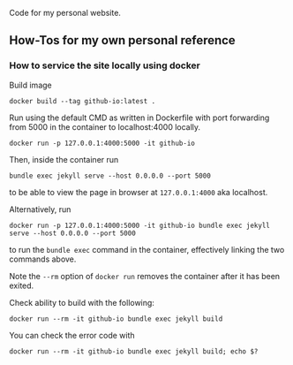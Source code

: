 Code for my personal website.

## How-Tos for my own personal reference

### How to service the site locally using docker

Build image
```
docker build --tag github-io:latest .
```

Run using the default CMD as written in Dockerfile with port forwarding from 5000 in the container to localhost:4000 locally.
```
docker run -p 127.0.0.1:4000:5000 -it github-io
```

Then, inside the container run
```
bundle exec jekyll serve --host 0.0.0.0 --port 5000
```
to be able to view the page in browser at `127.0.0.1:4000` aka localhost.

Alternatively, run
```
docker run -p 127.0.0.1:4000:5000 -it github-io bundle exec jekyll serve --host 0.0.0.0 --port 5000
```
to run the `bundle exec` command in the container, effectively linking the two commands above.

Note the `--rm` option of `docker run` removes the container after it has been exited.

Check ability to build with the following:
```
docker run --rm -it github-io bundle exec jekyll build
```

You can check the error code with
```
docker run --rm -it github-io bundle exec jekyll build; echo $?
```
